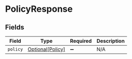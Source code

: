 # PolicyResponse


## Fields

| Field                                             | Type                                              | Required                                          | Description                                       |
| ------------------------------------------------- | ------------------------------------------------- | ------------------------------------------------- | ------------------------------------------------- |
| `policy`                                          | [Optional[Policy]](../../models/shared/policy.md) | :heavy_minus_sign:                                | N/A                                               |